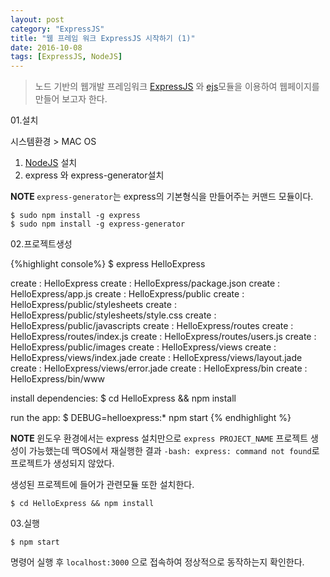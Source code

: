 ```yaml
---
layout: post
category: "ExpressJS"
title: "웹 프레임 워크 ExpressJS 시작하기 (1)"
date: 2016-10-08
tags: [ExpressJS, NodeJS]
---
```

> 노드 기반의 웹개발 프레임워크 [ExpressJS](http://expressjs.com) 와 [ejs](https://www.npmjs.com/package/ejs)모듈을 이용하여 웹페이지를 만들어 보고자 한다.

01.설치  

시스템환경 > MAC OS  
1) [NodeJS](http://nodejs.org/ "NodeJS") 설치  
2) express 와 express-generator설치  

**NOTE <i class="fa fa-exclamation-circle" aria-hidden="true"></i>** `express-generator`는 express의 기본형식을 만들어주는 커맨드 모듈이다.

```
$ sudo npm install -g express
$ sudo npm install -g express-generator
```

02.프로젝트생성

{%highlight console%}
$ express HelloExpress

  create : HelloExpress
  create : HelloExpress/package.json
  create : HelloExpress/app.js
  create : HelloExpress/public
  create : HelloExpress/public/stylesheets
  create : HelloExpress/public/stylesheets/style.css
  create : HelloExpress/public/javascripts
  create : HelloExpress/routes
  create : HelloExpress/routes/index.js
  create : HelloExpress/routes/users.js
  create : HelloExpress/public/images
  create : HelloExpress/views
  create : HelloExpress/views/index.jade
  create : HelloExpress/views/layout.jade
  create : HelloExpress/views/error.jade
  create : HelloExpress/bin
  create : HelloExpress/bin/www

  install dependencies:
   $ cd HelloExpress && npm install

  run the app:
   $ DEBUG=helloexpress:* npm start
{% endhighlight %}

**NOTE <i class="fa fa-exclamation-circle" aria-hidden="true"></i>** 윈도우 환경에서는 express 설치만으로 `express PROJECT_NAME` 프로젝트 생성이 가능했는데 맥OS에서 재실행한 결과 `-bash: express: command not found`로 프로젝트가 생성되지 않았다.

생성된 프로젝트에 들어가 관련모듈 또한 설치한다.

```
$ cd HelloExpress && npm install
```

03.실행  

```
$ npm start 
```

명령어 실행 후 `localhost:3000` 으로 접속하여 정상적으로 동작하는지 확인한다.
